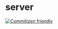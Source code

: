 # server

[![Commitizen friendly](https://img.shields.io/badge/commitizen-friendly-brightgreen.svg)](http://commitizen.github.io/cz-cli/)
